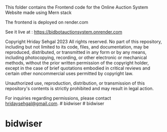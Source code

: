 This folder contains the Frontend code for the Online Auction System Website made using Mern stack

The frontend is deployed on render.com 

See it live at : https://bidbotauctionsystem.onrender.com





Copyright Hriday Sehgal 2023
All rights reserved. No part of this repository, including but not limited to its code, files, and documentation, may be reproduced, distributed, or transmitted in any form or by any means, including photocopying, recording, or other electronic or mechanical methods, without the prior written permission of the copyright holder, except in the case of brief quotations embodied in critical reviews and certain other noncommercial uses permitted by copyright law.

Unauthorized use, reproduction, distribution, or transmission of this repository's contents is strictly prohibited and may result in legal action.

For inquiries regarding permissions, please contact hridaysehgal@gmail.com.
#   b i d w i s e r  
 # bidwiser
# bidwiser
